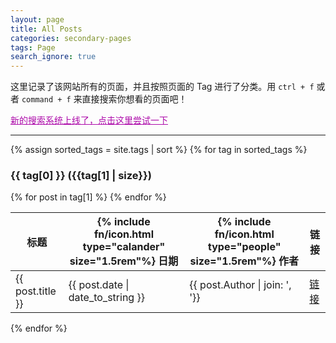 ```yaml
---
layout: page
title: All Posts
categories: secondary-pages
tags: Page
search_ignore: true
---
```


这里记录了该网站所有的页面，并且按照页面的 Tag 进行了分类。用 `ctrl + f` 或者 `command + f` 来直接搜索你想看的页面吧！

<div class="notification">
  <a href="{{ site.baseurl }}/secondary-pages/2021/04/12/Search.html" style = "color: rgb(173, 11, 170);">新的搜索系统上线了，点击这里尝试一下</a>
</div>

---

{% assign sorted_tags = site.tags | sort %}
{% for tag in sorted_tags %}
<h3 id="{{ tag[0] }}">{{ tag[0] }} ({{tag[1] | size}})</h3>
<table>
  <thead>
    <tr>
      <th>标题</th>
      <th>{% include fn/icon.html type="calander" size="1.5rem"%} 日期</th>
      <th>{% include fn/icon.html type="people" size="1.5rem"%} 作者</th>
      <th>链接</th>
    </tr>
  </thead>
  <tbody>
      {% for post in tag[1] %}
        <tr>
          <td>{{ post.title }}</td>
          <td>{{ post.date | date_to_string }}</td>
          <td>{{ post.Author | join: ', '}}</td>
          <td><a class="tag" href="{{ site.baseurl }}{{ post.url }}">链接</a></td>
        </tr>
      {% endfor %}
  </tbody>
</table>
{% endfor %}

